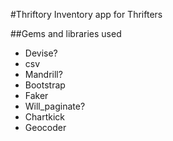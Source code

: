 #Thriftory
Inventory app for Thrifters

##Gems and libraries used
- Devise?
- csv
- Mandrill?
- Bootstrap
- Faker
- Will_paginate?
- Chartkick
- Geocoder
